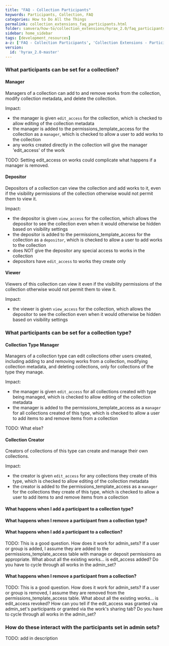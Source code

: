 ```yaml
---
title: "FAQ - Collection Participants"
keywords: Participants, Collection, FAQ
categories: How to Do All the Things
permalink: collection_extensions_faq_participants.html
folder: samvera/how-to/collection_extensions/hyrax_2.0/faq_participants.md
sidebar: home_sidebar
tags: [development_resources]
a-z: ['FAQ - Collection Participants', 'Collection Extensions - Participants', 'Participants for Collections']
version:
  id: 'hyrax_2.0-master'
---
```


### What participants can be set for a collection?

#### Manager

Managers of a collection can add to and remove works from the collection, modify collection metadata, and delete the collection.

Impact:

* the manager is given `edit_access` for the collection, which is checked to allow editing of the collection metadata
* the manager is added to the permissions_template_access for the collection as a `manager`, which is checked to allow a user to add works to the collection
* any works created directly in the collection will give the manager 'edit_access' of the work

TODO: Setting edit_access on works could complicate what happens if a manager is removed.

#### Depositor

Depositors of a collection can view the collection and add works to it, even if the visibility permissions of the collection otherwise would not permit them to view it.

Impact:

* the depositor is given `view_access` for the collection, which allows the depositor to see the collection even when it would otherwise be hidden based on visibility settings
* the depositor is added to the permissions_template_access for the collection as a `depositor`, which is checked to allow a user to add works to the collection
* does NOT give the depositor any special access to works in the collection
* depositors have `edit_access` to works they create only

#### Viewer

Viewers of this collection can view it even if the visibility permissions of the collection otherwise would not permit them to view it.

Impact:

* the viewer is given `view_access` for the collection, which allows the depositor to see the collection even when it would otherwise be hidden based on visibility settings


### What participants can be set for a collection type?

#### Collection Type Manager

Managers of a collection type can edit collections other users created, including adding to and removing works from a collection, modifying collection metadata, and deleting collections, only for collections of the type they manage.

Impact:

* the manager is given `edit_access` for all collections created with type being managed, which is checked to allow editing of the collection metadata
* the manager is added to the permissions_template_access as a `manager` for all collections created of this type, which is checked to allow a user to add items to and remove items from a collection

TODO: What else?

#### Collection Creator

Creators of collections of this type can create and manage their own collections.

Impact:

* the creator is given `edit_access` for any collections they create of this type, which is checked to allow editing of the collection metadata
* the creator is added to the permissions_template_access as a `manager` for the collections they create of this type, which is checked to allow a user to add items to and remove items from a collection


#### What happens when I add a participant to a collection type?

#### What happens when I remove a participant from a collection type?

#### What happens when I add a participant to a collection?

TODO: This is a good question.  How does it work for admin_sets?  If a user or group is added, I assume they are added to the permissions_template_access table with manage or deposit permissions as appropriate.  What about all the existing works... is edit_access added?  Do you have to cycle through all works in the admin_set?

#### What happens when I remove a participant from a collection?

TODO: This is a good question.  How does it work for admin_sets?  If a user or group is removed, I assume they are removed from the permissions_template_access table.  What about all the existing works... is edit_access revoked?  How can you tell if the edit_access was granted via admin_set's participants or granted via the work's sharing tab?  Do you have to cycle through all works in the admin_set?

### How do these interact with the participants set in admin sets?

TODO: add in description



